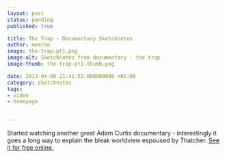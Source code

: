 ```yaml
---
layout: post
status: pending
published: true

title: The Trap - Documentary Sketchnotes
author: mearso
image: the-trap-pt1.png
image-alt: Sketchnotes from documentary - the trap
image-thumb: the-trap-pt1-thumb.png

date: 2013-04-08 21:41:52.000000000 +01:00
category: sketchnotes
tags:
- video
- homepage


---
```


Started watching another great Adam Curtis documentary - interestingly it goes a long way to explain the bleak worldview espoused by Thatcher. <a href="http://thoughtmaybe.com/the-trap/" title="See it for free online." target="_blank">See it for free online.</a>
